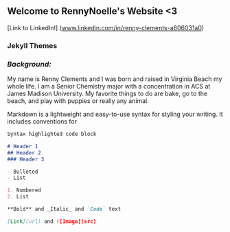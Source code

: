 ## **Welcome to RennyNoelle's Website <3**



[Link to LinkedIn!] (www.linkedin.com/in/renny-clements-a606031a0) 

### Jekyll Themes

### _Background:_

My name is Renny Clements and I was born and raised in Virginia Beach my whole life. I am a Senior Chemistry major with a concentration in ACS at James Madison University. My favorite things to do are bake, go to the beach, and play with puppies or really any animal.

Markdown is a lightweight and easy-to-use syntax for styling your writing. It includes conventions for

```markdown
Syntax highlighted code block

# Header 1
## Header 2
### Header 3

- Bulleted
- List

1. Numbered
2. List

**Bold** and _Italic_ and `Code` text

[Link](url) and ![Image](src)
```









